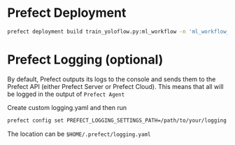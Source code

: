 Prefect Deployment
==================

```bash
prefect deployment build train_yoloflow.py:ml_workflow -n 'ml_workflow_yolo' -a --tag yolo
```

Prefect Logging (optional)
==========================

By default, Prefect outputs its logs to the console and sends them to the Prefect 
API (either Prefect Server or Prefect Cloud). This means that all will be logged
in the output of `Prefect Agent`

Create custom logging.yaml and then run
```bash
prefect config set PREFECT_LOGGING_SETTINGS_PATH=/path/to/your/logging.yml
```
The location can be `$HOME/.prefect/logging.yaml`
